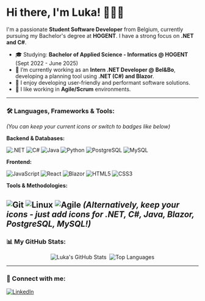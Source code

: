 # Hi there, I'm Luka! 👋🇧🇪

I'm a passionate **Student Software Developer** from Belgium, currently pursuing my Bachelor's degree at **HOGENT**. I have a strong focus on **.NET and C#**.

* 🎓 Studying: **Bachelor of Applied Science - Informatics @ HOGENT** (Sept 2022 - June 2025) 
* 🔭 I’m currently working as an **Intern .NET Developer @ Bel&Bo**, developing a planning tool using **.NET (C#) and Blazor**.
* 🌱 I enjoy developing user-friendly and performant software solutions.
* 🤝 I like working in **Agile/Scrum** environments.

---

### 🛠️ Languages, Frameworks & Tools:

*(You can keep your current icons or switch to badges like below)*

**Backend & Databases:**

![.NET](https://img.shields.io/badge/.NET-512BD4?style=for-the-badge&logo=dotnet&logoColor=white) ![C#](https://img.shields.io/badge/C%23-239120?style=for-the-badge&logo=c-sharp&logoColor=white) ![Java](https://img.shields.io/badge/Java-ED8B00?style=for-the-badge&logo=openjdk&logoColor=white) ![Python](https://img.shields.io/badge/Python-3776AB?style=for-the-badge&logo=python&logoColor=white) ![PostgreSQL](https://img.shields.io/badge/PostgreSQL-4169E1?style=for-the-badge&logo=postgresql&logoColor=white) ![MySQL](https://img.shields.io/badge/MySQL-4479A1?style=for-the-badge&logo=mysql&logoColor=white)

**Frontend:**

![JavaScript](https://img.shields.io/badge/JavaScript-F7DF1E?style=for-the-badge&logo=javascript&logoColor=black) ![React](https://img.shields.io/badge/React-61DAFB?style=for-the-badge&logo=react&logoColor=black) ![Blazor](https://img.shields.io/badge/Blazor-512BD4?style=for-the-badge&logo=blazor&logoColor=white) ![HTML5](https://img.shields.io/badge/HTML5-E34F26?style=for-the-badge&logo=html5&logoColor=white) ![CSS3](https://img.shields.io/badge/CSS3-1572B6?style=for-the-badge&logo=css3&logoColor=white)

**Tools & Methodologies:**

![Git](https://img.shields.io/badge/Git-F05032?style=for-the-badge&logo=git&logoColor=white) ![Linux](https://img.shields.io/badge/Linux-FCC624?style=for-the-badge&logo=linux&logoColor=black) ![Agile](https://img.shields.io/badge/Agile/Scrum-0096D6?style=for-the-badge&logo=jira&logoColor=white) *(Alternatively, keep your icons - just add icons for .NET, C#, Java, Blazor, PostgreSQL, MySQL!)*
---

### 📊 My GitHub Stats:

<p align="center">
  <img src="https://github-readme-stats.vercel.app/api?username=LukaDeserranno&show_icons=true&theme=radical" alt="Luka's GitHub Stats"/>&nbsp;
  <img src="https://github-readme-stats.vercel.app/api/top-langs/?username=LukaDeserranno&layout=compact&theme=radical" alt="Top Languages"/>
</p>

---

### 🔗 Connect with me:

<p align="left">
<a href="https://www.linkedin.com/in/luka-deserranno-6bb029279" target="_blank"><img src="https://img.shields.io/badge/LinkedIn-%230A66C2?style=for-the-badge&logo=linkedin&logoColor=white" alt="LinkedIn"></a>
</p>
